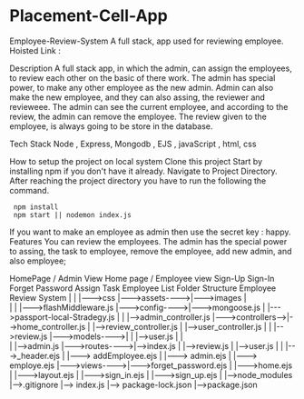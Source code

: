 # Placement-Cell-App
Employee-Review-System
A full stack, app used for reviewing employee. Hoisted Link :

Description
A full stack app, in which the admin, can assign the employees, to review each other on the basic of there work. The admin has special power, to make any other employee as the new admin. Admin can also make the new employee, and they can also assing, the reviewer and revieweee. The admin can see the current employee, and according to the review, the admin can remove the employee. The review given to the employee, is always going to be store in the database.

Tech Stack
Node , Express, Mongodb , EJS , javaScript , html, css

How to setup the project on local system
Clone this project
Start by installing npm if you don't have it already.
Navigate to Project Directory.
After reaching the project directory you have to run the following the command.

     npm install 
     npm start || nodemon index.js
If you want to make an employee as admin then use the secret key : happy.
Features
You can review the employees. The admin has the special power to assing, the task to employee, remove the employee, add new admin, and also employee;

HomePage / Admin View
Home page / Employee view
Sign-Up
Sign-In
Forget Password
Assign Task
Employee List
Folder Structure
Employee Review System
    |
    |               |--->css
    |--->assets---->|--->images
    |             
    |
    |               |--->flashMiddleware.js
    |--->config---->|--->mongoose.js
    |               |--->passport-local-Stradegy.js
    |
    |                  |-->admin_controller.js
    |--->controllers-->|-->home_controller.js
    |                  |-->review_controller.js
    |                  |-->user_controller.js
    |
    |               |-->review.js
    |--->models---->|
    |               |-->user.js
    |
    |              
    |               |-->admin.js
    |--->routes---->|-->index.js
    |               |-->review.js
    |               |-->user.js
    |
    |              |--->_header.ejs
    |              |---> addEmployee.ejs
    |              |---> admin.ejs
    |              |---> employe.ejs
    |--->views---->|--->forget_password.ejs
    |              |--->home.ejs
    |              |--->layout.ejs
    |              |--->sign_in.ejs
    |              |--->sign_up.ejs
    |
    |-->node_modules
    |-->.gitignore
    |--> index.js
    |--> package-lock.json
    |-->package.json
    